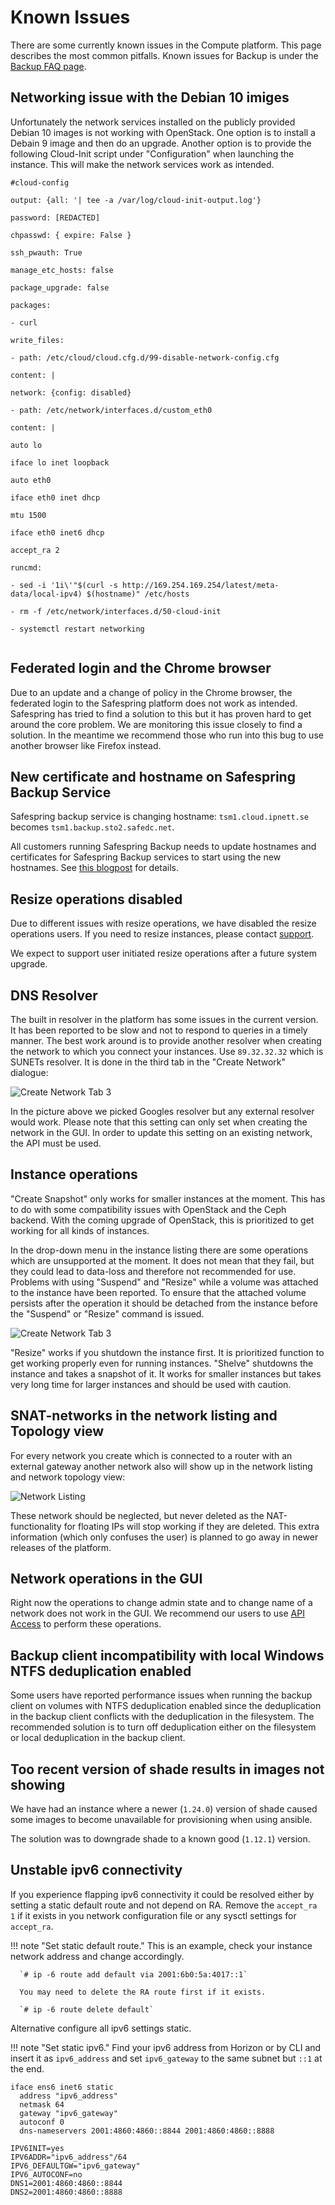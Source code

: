 # Known Issues

There are some currently known issues in the Compute platform. This page
describes the most common pitfalls. Known issues for Backup is under the [Backup FAQ page](/backup/faq).

## Networking issue with the Debian 10 imiges
Unfortunately the network services installed on the publicly provided Debian 10 images is not working with OpenStack. One option is to install a Debain 9 image and 
then do an upgrade. Another option is to provide the following Cloud-Init script under "Configuration" when launching the instance. This will make the network services
work as intended.

```shell
#cloud-config

output: {all: '| tee -a /var/log/cloud-init-output.log'}

password: [REDACTED]

chpasswd: { expire: False }

ssh_pwauth: True

manage_etc_hosts: false

package_upgrade: false

packages:

- curl

write_files:

- path: /etc/cloud/cloud.cfg.d/99-disable-network-config.cfg

content: |

network: {config: disabled}

- path: /etc/network/interfaces.d/custom_eth0

content: |

auto lo

iface lo inet loopback

auto eth0

iface eth0 inet dhcp

mtu 1500

iface eth0 inet6 dhcp

accept_ra 2

runcmd:

- sed -i '1i\'"$(curl -s http://169.254.169.254/latest/meta-data/local-ipv4) $(hostname)" /etc/hosts

- rm -f /etc/network/interfaces.d/50-cloud-init

- systemctl restart networking


```

## Federated login and the Chrome browser
Due to an update and a change of policy in the Chrome browser, the federated login to the Safespring platform does not work as intended. 
Safespring has tried to find a solution to this but it has proven hard to get around the core problem. We are monitoring this
issue closely to find a solution. In the meantime we recommend those who run into this bug to use another browser like Firefox instead.

## New certificate and hostname on Safespring Backup Service

Safespring backup service is changing hostname: `tsm1.cloud.ipnett.se` becomes
`tsm1.backup.sto2.safedc.net`.

All customers running Safespring Backup needs to update hostnames and
certificates for Safespring Backup services to start using the new hostnames.
See [this blogpost](https://www.safespring.com/blogg/byte-av-host-och-domainname/) for details.

## Resize operations disabled

Due to different issues with resize operations, we have disabled the resize operations
users. If you need to resize instances, please contact [support](/service/support/).

We expect to support user initiated resize operations after a future system upgrade.

## DNS Resolver

The built in resolver in the platform has some issues in the current version.
It has been reported to be slow and not to respond to queries in a timely
manner. The best work around is to provide another resolver when creating the
network to which you connect your instances. Use `89.32.32.32` which is SUNETs resolver. It is done in the third tab in the
"Create Network" dialogue:

![Create Network Tab 3](/images/create-network-dia2.png)

In the picture above we picked Googles resolver but any external resolver would
work. Please note that this setting can only set when creating the network in
the GUI. In order to update this setting on an existing network, the API must
be used.

## Instance operations

"Create Snapshot" only works for smaller instances at the moment. This has to
do with some compatibility issues with OpenStack and the Ceph backend. With the
coming upgrade of OpenStack, this is prioritized to get working for all kinds
of instances.

In the drop-down menu in the instance listing there are some operations which
are unsupported at the moment. It does not mean that they fail,  but they could
lead to data-loss and therefore not recommended for use. Problems with using
"Suspend" and "Resize" while a volume was attached to the instance have been
reported. To ensure that the attached volume persists after the operation it
should be detached from the instance before the "Suspend" or "Resize" command
is issued.

![Create Network Tab 3](/images/instance-dropdown.png)

"Resize" works if you shutdown the instance first. It is prioritized function
to get working properly even for running instances.  "Shelve" shutdowns the
instance and takes a snapshot of it. It works for smaller instances but takes
very long time for larger instances and should be used with caution.

## SNAT-networks in the network listing and Topology view

For every network you create which is connected to a router with an external
gateway another network also will show up in the network listing and network
topology view:

![Network Listing](/images/snat-network.png)

These network should be neglected, but never deleted as the NAT-functionality
for floating IPs will stop working if they are deleted. This extra information
(which only confuses the user) is planned to go away in newer releases of the
platform.

## Network operations in the GUI

Right now the operations to change admin state and to change name of a network
does not work in the GUI. We recommend our users to use [API Access](/compute/api/) to perform these operations.


## Backup client incompatibility with local Windows NTFS deduplication enabled

Some users have reported performance issues when running the backup client on
volumes with NTFS deduplication enabled since the deduplication in the backup
client conflicts with the deduplication in the filesystem. The recommended solution
is to turn off deduplication either on the filesystem or local deduplication
in the backup client.

## Too recent version of shade results in images not showing

We have had an instance where a newer (`1.24.0`) version of shade caused some
images to become unavailable for provisioning when using ansible.

The solution was to downgrade shade to a known good (`1.12.1`) version.

## Unstable ipv6 connectivity

If you experience flapping ipv6 connectivity it could be resolved either by
setting a static default route and not depend on RA.
Remove the `accept_ra 1` if it exists in you network configuration file or
any sysctl settings for `accept_ra`.

!!! note "Set static default route."
    This is an example, check your instance network address and change accordingly.

      `# ip -6 route add default via 2001:6b0:5a:4017::1`

      You may need to delete the RA route first if it exists.

      `# ip -6 route delete default`

Alternative configure all ipv6 settings static.

!!! note "Set static ipv6."
    Find your ipv6 address from Horizon or by CLI and insert it as `ipv6_address` and set `ipv6_gateway` to the same subnet but `::1` at the end.


``` shell tab="Debian or Ubuntu"
iface ens6 inet6 static
  address "ipv6_address"
  netmask 64
  gateway "ipv6_gateway"
  autoconf 0
  dns-nameservers 2001:4860:4860::8844 2001:4860:4860::8888
```

``` shell tab="CentOS and Fedora"
IPV6INIT=yes
IPV6ADDR="ipv6_address"/64
IPV6_DEFAULTGW="ipv6_gateway"
IPV6_AUTOCONF=no
DNS1=2001:4860:4860::8844
DNS2=2001:4860:4860::8888
```

